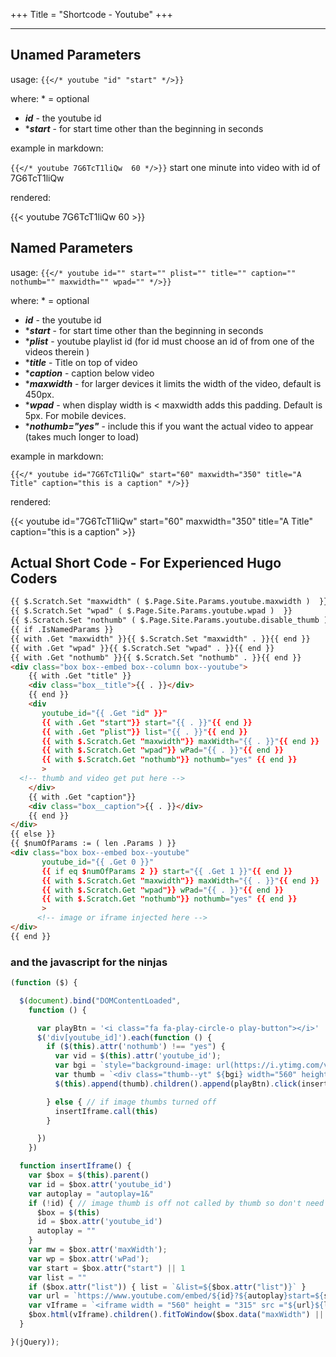 +++
Title = "Shortcode - Youtube"
+++
****
## Unamed Parameters

usage: ```{{</* youtube "id" "start" */>}}```

where:  \* = optional

* _**id**_ - the youtube id
* \*_**start**_ - for start time other than the beginning in seconds

example in markdown:  

```{{</* youtube 7G6TcT1liQw  60 */>}}```  start one minute into video with id of 7G6TcT1liQw

rendered:

{{< youtube 7G6TcT1liQw  60 >}}

## Named Parameters

usage:  ```{{</* youtube id="" start="" plist="" title="" caption="" nothumb="" maxwidth="" wpad="" */>}}```

where:  \* = optional

* _**id**_ - the youtube id
* \*_**start**_ - for start time other than the beginning in seconds
* \*_**plist**_ - youtube playlist id (for id must choose an id of from one of the videos therein )
* \*_**title**_ - Title on top of video
* \*_**caption**_ - caption below video
* \*_**maxwidth**_ - for larger devices it limits the width of the video, default is 450px.
* \*_**wpad**_ - when display width is < maxwidth adds this padding.  Default is 5px.  For mobile devices.
* \*_**nothumb="yes"**_ - include this if you want the actual video to appear (takes much longer to load)

example in markdown:  

```{{</* youtube id="7G6TcT1liQw" start="60" maxwidth="350" title="A Title" caption="this is a caption" */>}}```

rendered:  

{{< youtube id="7G6TcT1liQw" start="60" maxwidth="350" title="A Title" caption="this is a caption" >}}

## Actual Short Code - For Experienced Hugo Coders

```html
{{ $.Scratch.Set "maxwidth" ( $.Page.Site.Params.youtube.maxwidth )  }}
{{ $.Scratch.Set "wpad" ( $.Page.Site.Params.youtube.wpad )  }}
{{ $.Scratch.Set "nothumb" ( $.Page.Site.Params.youtube.disable_thumb )  }}
{{ if .IsNamedParams }}
{{ with .Get "maxwidth" }}{{ $.Scratch.Set "maxwidth" . }}{{ end }}
{{ with .Get "wpad" }}{{ $.Scratch.Set "wpad" . }}{{ end }}
{{ with .Get "nothumb" }}{{ $.Scratch.Set "nothumb" . }}{{ end }}
<div class="box box--embed box--column box--youtube">
    {{ with .Get "title" }}
    <div class="box__title">{{ . }}</div>
    {{ end }}
    <div
       youtube_id="{{ .Get "id" }}"
       {{ with .Get "start"}} start="{{ . }}"{{ end }}
       {{ with .Get "plist"}} list="{{ . }}"{{ end }}
       {{ with $.Scratch.Get "maxwidth"}} maxWidth="{{ . }}"{{ end }}
       {{ with $.Scratch.Get "wpad"}} wPad="{{ . }}"{{ end }}
       {{ with $.Scratch.Get "nothumb"}} nothumb="yes" {{ end }}
       >
  <!-- thumb and video get put here -->
    </div>
    {{ with .Get "caption"}}
    <div class="box__caption">{{ . }}</div>
    {{ end }}
</div>
{{ else }}
{{ $numOfParams := ( len .Params ) }}
<div class="box box--embed box--youtube"
       youtube_id="{{ .Get 0 }}"
       {{ if eq $numOfParams 2 }} start="{{ .Get 1 }}"{{ end }}
       {{ with $.Scratch.Get "maxwidth"}} maxWidth="{{ . }}"{{ end }}
       {{ with $.Scratch.Get "wpad"}} wPad="{{ . }}"{{ end }}
       {{ with $.Scratch.Get "nothumb"}} nothumb="yes" {{ end }}
       >
      <!-- image or iframe injected here -->
</div>
{{ end }}
```

### and the javascript for the ninjas
```javascript
(function ($) {

  $(document).bind("DOMContentLoaded",
    function () {

      var playBtn = '<i class="fa fa-play-circle-o play-button"></i>'
      $('div[youtube_id]').each(function () {
        if ($(this).attr('nothumb') !== "yes") {
          var vid = $(this).attr('youtube_id');
          var bgi = `style="background-image: url(https://i.ytimg.com/vi/${vid}/mqdefault.jpg)"`
          var thumb = `<div class="thumb--yt" ${bgi} width="560" height="315">`
          $(this).append(thumb).children().append(playBtn).click(insertIframe).fitToWindow()

        } else { // if image thumbs turned off
          insertIframe.call(this)
        }

      })
    })

  function insertIframe() {
    var $box = $(this).parent()
    var id = $box.attr('youtube_id')
    var autoplay = "autoplay=1&"
    if (!id) { // image thumb is off not called by thumb so don't need parent
      $box = $(this)
      id = $box.attr('youtube_id')
      autoplay = ""
    }
    var mw = $box.attr('maxWidth');
    var wp = $box.attr('wPad');
    var start = $box.attr("start") || 1
    var list = ""
    if ($box.attr("list")) { list = `&list=${$box.attr("list")}` }
    var url = `https://www.youtube.com/embed/${id}?${autoplay}start=${start}`
    var vIframe = `<iframe width = "560" height = "315" src ="${url}${list}" frameborder = "0" allowfullscreen></iframe>`
    $box.html(vIframe).children().fitToWindow($box.data("maxWidth") || mw, $box.data("wPad") || wp)
  }

}(jQuery));

```
